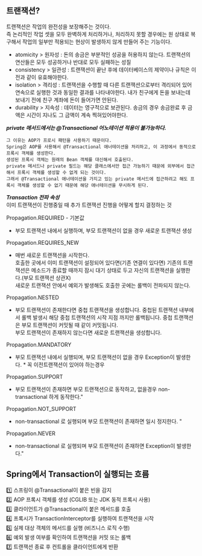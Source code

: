 ## 트랜잭션?  
트랜잭션은 작업의 완전성을 보장해주는 것이다.  
즉 논리적인 작업 셋을 모두 완벽하게 처리하거나, 처리하지 못할 경우에는 원 상태로 복구해서 작업의 일부만 적용되는 현상이 발생하지 않게 만들어 주는 기능이다.

 - atomicity > 원자성 : 돈의 송금은 부분적인 성공을 허용하지 않는다. 트랜잭션의 연산들은 모두 성공하거나 반대로 모두 실패하는 성질
 - consistency > 일관성 : 트랜잭션이 끝난 후에 데이터베이스의 제약이나 규칙은 이전과 같이 유효해야한다.
 - isolation > 격리성 : 트랜잭션을 수행할 때 다른 트랜잭션으로부터 격리되어 있어 연속으로 실행한 것과 동일한 결과를 나타내야한다. 
내가 친구에게 돈을 보내는데 보내기 전에 친구 계좌에 돈이 들어가면 안된다.
- durability > 지속성 : 데이터는 영구적으로 보관된다. 송금의 경우 송금완료 후 금액은 시간이 지나도 그 금액이 계속 찍혀있어야한다.

***private 메서드에서는 @Transactional 어노테이션 적용이 불가능하다.***  
```
그 이유는 AOP가 프로시 패턴을 사용하기 때문이다.  
Spring은 AOP를 사용해서 @Transactional 애너테이션을 처리하고, 이 과정에서 동적으로 프록시 객체를 생성한다.   
생성된 프록시 객체는 원래의 Bean 객체를 대신해서 호출된다.  
private 메서드나 private 필드는 해당 클래스에서만 접근 가능하기 때문에 외부에서 접근해서 프록시 객체를 생성할 수 없게 되는 것이다.   
그래서 @Transactional 애너테이션을 가지고 있는 private 메서드에 접근하려고 해도 프록시 객체를 생성할 수 없기 때문에 해당 애너테이션을 무시하게 된다.  
```

***Transaction 전파 속성***  
이미 트랜잭션이 진행중일 때 추가 트랜잭션 진행을 어떻게 할지 결정하는 것

Propagation.REQUIRED - 기본값 
- 부모 트랜잭션 내에서 실행하며, 부모 트랜잭션이 없을 경우 새로운 트랜잭션 생성

Propagation.REQUIRES_NEW   
- 매번 새로운 트랜잭션을 시작한다.  
호출한 곳에서 이미 트랜잭션이 설정되어 있다면(기존 연결이 있다면) 기존의 트랜잭션은 메소드가 종료할 때까지 잠시 대기 상태로 두고 자신의 트랜잭션을 실행한다.(부모 트랜잭션 상관X)  
새로운 트랜잭션 안에서 예외가 발생해도 호출한 곳에는 롤백이 전파되지 않는다. 
			
Propagation.NESTED  
- 부모 트랜잭션이 존재한다면 중첩 트랜잭션을 생성합니다. 중첩된 트랜잭션 내부에서 롤백 발생시 해당 중첩 트랜잭션의 시작 지점 까지만 롤백됩니다. 중첩 트랜잭션은 부모 트랜잭션이 커밋될 때 같이 커밋됩니다.  
부모 트랜잭션이 존재하지 않는다면 새로운 트랜잭션을 생성합니다.

Propagation.MANDATORY   
- 부모 트랜잭션 내에서 실행되며, 부모 트랜잭션이 없을 경우 Exception이 발생한다. * 꼭 이전트랜잭션이 있어야 하는경우			  

Propagation.SUPPORT 
- 부모 트랜잭션이 존재하면 부모 트랜잭션으로 동작하고, 없을경우 non-transactional 하게 동작한다."			

Propagation.NOT_SUPPORT  
- non-transactional 로 실행되며 부모 트랜잭션이 존재하면 일시 정지한다. "			

Propagation.NEVER  
- non-transactional 로 실행되며 부모 트랜잭션이 존재하면 Exception이 발생한다."


## Spring에서 Transaction이 실행되는 흐름  
1️⃣ 스프링이 @Transactional이 붙은 빈을 감지  
2️⃣ AOP 프록시 객체를 생성 (CGLIB 또는 JDK 동적 프록시 사용)  
3️⃣ 클라이언트가 @Transactional이 붙은 메서드를 호출  
4️⃣ 프록시가 TransactionInterceptor를 실행하여 트랜잭션을 시작  
5️⃣ 실제 대상 객체의 메서드를 실행 (비즈니스 로직 수행)  
6️⃣ 예외 발생 여부를 확인하여 트랜잭션을 커밋 또는 롤백  
7️⃣ 트랜잭션 종료 후 컨트롤을 클라이언트에게 반환  
